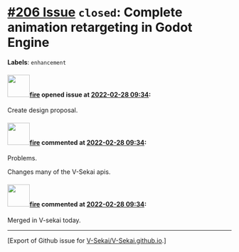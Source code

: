 # [\#206 Issue](https://github.com/V-Sekai/V-Sekai.github.io/issues/206) `closed`: Complete animation retargeting in Godot Engine
**Labels**: `enhancement`


#### <img src="https://avatars.githubusercontent.com/u/32321?u=c2e06a3d2b49a467aa907e54aa259516440267cc&v=4" width="50">[fire](https://github.com/fire) opened issue at [2022-02-28 09:34](https://github.com/V-Sekai/V-Sekai.github.io/issues/206):

Create design proposal.

#### <img src="https://avatars.githubusercontent.com/u/32321?u=c2e06a3d2b49a467aa907e54aa259516440267cc&v=4" width="50">[fire](https://github.com/fire) commented at [2022-02-28 09:34](https://github.com/V-Sekai/V-Sekai.github.io/issues/206#issuecomment-1054952133):

Problems.

Changes many of the V-Sekai apis.

#### <img src="https://avatars.githubusercontent.com/u/32321?u=c2e06a3d2b49a467aa907e54aa259516440267cc&v=4" width="50">[fire](https://github.com/fire) commented at [2022-02-28 09:34](https://github.com/V-Sekai/V-Sekai.github.io/issues/206#issuecomment-1060711573):

Merged in V-sekai today.


-------------------------------------------------------------------------------



[Export of Github issue for [V-Sekai/V-Sekai.github.io](https://github.com/V-Sekai/V-Sekai.github.io).]

